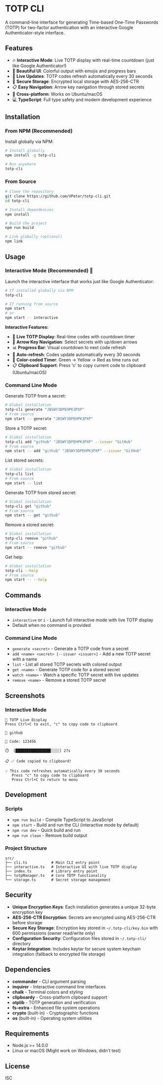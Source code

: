 # TOTP CLI

A command-line interface for generating Time-based One-Time Passwords (TOTP) for two-factor authentication with an interactive Google Authenticator-style interface.

## Features

- 🔥 **Interactive Mode**: Live TOTP display with real-time countdown (just like Google Authenticator!)
- 🎨 **Beautiful UI**: Colorful output with emojis and progress bars
- 📱 **Live Updates**: TOTP codes refresh automatically every 30 seconds
- 🔐 **Secure Storage**: Encrypted local storage with AES-256-CTR
- 📋 **Easy Navigation**: Arrow key navigation through stored secrets
- 🔄 **Cross-platform**: Works on Ubuntu/macOS
- 💻 **TypeScript**: Full type safety and modern development experience

## Installation

### From NPM (Recommended)

Install globally via NPM:

```bash
# Install globally
npm install -g totp-cli

# Run anywhere
totp-cli
```

### From Source

```bash
# Clone the repository
git clone https://github.com/VPetar/totp-cli.git
cd totp-cli

# Install dependencies
npm install

# Build the project
npm run build

# Link globally (optional)
npm link
```

## Usage

### Interactive Mode (Recommended) 🎯

Launch the interactive interface that works just like Google Authenticator:

```bash
# If installed globally via NPM
totp-cli

# If running from source
npm start
# or
npm start -- interactive
```

**Interactive Features:**
- 📱 **Live TOTP Display**: Real-time codes with countdown timer
- 🎯 **Arrow Key Navigation**: Select secrets with up/down arrows  
- 📊 **Progress Bar**: Visual countdown to next code refresh
- 🔄 **Auto-refresh**: Codes update automatically every 30 seconds
- 🎨 **Color-coded Timer**: Green → Yellow → Red as time runs out
- 📋 **Clipboard Support**: Press 'c' to copy current code to clipboard (Ubuntu/macOS)

### Command Line Mode

Generate TOTP from a secret:
```bash
# Global installation
totp-cli generate "JBSWY3DPEHPK3PXP"
# From source
npm start -- generate "JBSWY3DPEHPK3PXP"
```

Store a TOTP secret:
```bash
# Global installation
totp-cli add "github" "JBSWY3DPEHPK3PXP" --issuer "GitHub"
# From source
npm start -- add "github" "JBSWY3DPEHPK3PXP" --issuer "GitHub"
```

List stored secrets:
```bash
# Global installation
totp-cli list
# From source
npm start -- list
```

Generate TOTP from stored secret:
```bash
# Global installation
totp-cli get "github"
# From source
npm start -- get "github"
```

Remove a stored secret:
```bash
# Global installation
totp-cli remove "github"
# From source
npm start -- remove "github"
```

Get help:
```bash
# Global installation
totp-cli --help
# From source
npm start -- --help
```

## Commands

### Interactive Mode
- `interactive` or `i` - Launch full interactive mode with live TOTP display
- Default when no command is provided

### Command Line Mode  
- `generate <secret>` - Generate a TOTP code from a secret
- `add <name> <secret> [--issuer <issuer>]` - Add a new TOTP secret with a name
- `list` - List all stored TOTP secrets with colored output
- `get <name>` - Generate TOTP code for a stored secret
- `watch <name>` - Watch a specific TOTP secret with live updates
- `remove <name>` - Remove a stored TOTP secret

## Screenshots

### Interactive Mode
```
🔐 TOTP Live Display
Press Ctrl+C to exit, "c" to copy code to clipboard

📱 github

🔢 Code: 123456

⏱️  [████████████████░░░░] 27s

📋 ✅ Code copied to clipboard!

💡 This code refreshes automatically every 30 seconds
   Press "c" to copy code to clipboard
   Press Ctrl+C to return to menu
```

## Development

### Scripts

- `npm run build` - Compile TypeScript to JavaScript
- `npm start` - Build and run the CLI (interactive mode by default)
- `npm run dev` - Quick build and run
- `npm run clean` - Remove build output

### Project Structure

```
src/
├── cli.ts           # Main CLI entry point
├── interactive.ts   # Interactive UI with live TOTP display
├── index.ts         # Library entry point
├── totpManager.ts   # Core TOTP functionality
└── storage.ts       # Secret storage management
```

## Security

- **Unique Encryption Keys**: Each installation generates a unique 32-byte encryption key
- **AES-256-CTR Encryption**: Secrets are encrypted using AES-256-CTR before storage
- **Secure Key Storage**: Encryption key stored in `~/.totp-cli/key.bin` with 600 permissions (owner read/write only)
- **Configuration Security**: Configuration files stored in `~/.totp-cli/` directory
- **Keytar Integration**: Includes keytar for secure system keychain integration (fallback to encrypted file storage)

## Dependencies

- **commander** - CLI argument parsing
- **inquirer** - Interactive command line interfaces
- **chalk** - Terminal colors and styling
- **clipboardy** - Cross-platform clipboard support
- **otplib** - TOTP generation and verification
- **fs-extra** - Enhanced file system operations
- **crypto** (built-in) - Cryptographic functions
- **os** (built-in) - Operating system utilities

## Requirements

- Node.js >= 14.0.0
- Linux or macOS (Might work on Windows, didn't test)

## License

ISC
